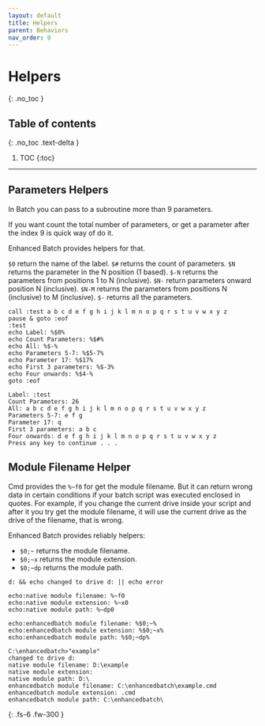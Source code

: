 ```yaml
---
layout: default
title: Helpers
parent: Behaviors
nav_order: 9
---
```


# Helpers
{: .no_toc }

## Table of contents
{: .no_toc .text-delta }

1. TOC
{:toc}

---

## Parameters Helpers
In Batch you can pass to a subroutine more than 9 parameters.

If you want count the total number of parameters, or get a parameter after the index 9 is quick way of do it.

Enhanced Batch provides helpers for that.

`$0` return  the name of the label.
`$#` returns the count of parameters.
`$N` returns the parameter in the N position (1 based).
`$-N` returns the parameters from positions 1 to N (inclusive).
`$N-` return parameters onward position N (inclusive).
`$N-M` returns the parameters from positions N (inclusive) to M (inclusive).
`$-` returns all the parameters.

```
call :test a b c d e f g h i j k l m n o p q r s t u v w x y z
pause & goto :eof
:test
echo Label: %$0%
echo Count Parameters: %$#%
echo All: %$-%
echo Parameters 5-7: %$5-7%
echo Parameter 17: %$17%
echo First 3 parameters: %$-3%
echo Four onwards: %$4-%
goto :eof

Label: :test
Count Parameters: 26
All: a b c d e f g h i j k l m n o p q r s t u v w x y z
Parameters 5-7: e f g
Parameter 17: q
First 3 parameters: a b c
Four onwards: d e f g h i j k l m n o p q r s t u v w x y z
Press any key to continue . . .
```

## Module Filename Helper
Cmd provides the `%~f0` for get the module filename. But it can return wrong data in certain conditions if your batch script was executed enclosed in quotes. For example, if you change the current drive inside your script and after it you try get the module filename, it will use the current drive as the drive of the filename, that is wrong.

Enhanced Batch provides reliably helpers:

- `$0;~` returns the module filename.
- `$0;~x` returns the module extension.
- `$0;~dp` returns the module path.

```
d: && echo changed to drive d: || echo error

echo:native module filename: %~f0
echo:native module extension: %~x0
echo:native module path: %~dp0

echo:enhancedbatch module filename: %$0;~%
echo:enhancedbatch module extension: %$0;~x%
echo:enhancedbatch module path: %$0;~dp%

C:\enhancedbatch>"example"
changed to drive d:
native module filename: D:\example
native module extension:
native module path: D:\
enhancedbatch module filename: C:\enhancedbatch\example.cmd
enhancedbatch module extension: .cmd
enhancedbatch module path: C:\enhancedbatch\
```

{: .fs-6 .fw-300 }
